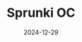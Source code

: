 ---
title: Sprunki OC
slug: sprunki-oc
gameUrl: https://game.sprunkix.com/game/sprunki-with-oc/index.html
ogImage: /images/sprunki-oc.jpg
date: 2024-12-29
position: 1
videosUrl:
  - url: https://www.youtube.com/embed/kLjmdDa2FcE?si=psfyaygQFc0F-jJr
---